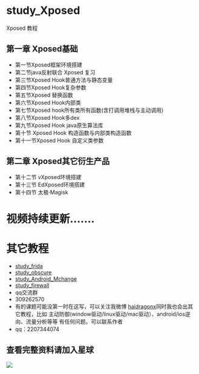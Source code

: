 # study_Xposed
Xposed 教程
## 第一章 Xposed基础
* 第一节Xposed框架环境搭建
* 第二节java反射联合 Xposed 复习
* 第三节Xposed Hook普通方法与静态变量
* 第四节Xposed Hook复杂参数
* 第五节Xposed 替换函数
* 第六节Xposed Hook内部类
* 第七节Xposed hook所有类所有函数(含打调用堆栈与主动调用)
* 第八节Xposed Hook多dex
* 第九节Xposed Hook java原生算法库
* 第十节 Xposed Hook 构造函数与内部类构造函数
* 第十一节Xposed Hook 自定义类参数
## 第二章 Xposed其它衍生产品
* 第十二节 vXposed环境搭建
* 第十三节 EdXposed环境搭建
* 第十四节 太极·Magisk
# 视频持续更新.......  
# 其它教程
* [study_frida](https://github.com/haidragon/study_frida)
* [study_obscure](https://github.com/haidragon/study_obscure)
* [study_Android_Mchange](https://github.com/haidragon/study_Android_Mchange)
* [study_firewall](https://github.com/haidragon/study_firewall)
* qq交流群 
* 309262570
* 有的课题可能没第一时在这写，可以关注我微博 [haidragonx](https://weibo.com/haidragon)同时我也会出其它教程，比如 主动防御(window驱动/linux驱动/mac驱动）、android/ios逆向、流量分析等等 有任何问题。可以联系作者
* qq：2207344074
## 查看完整资料请加入星球
![](https://github.com/haidragon/study_frida/blob/master/image/1681580715267_.pic_hd.jpg)
